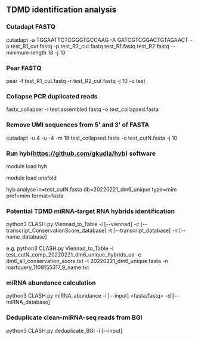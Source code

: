 ## TDMD identification analysis
### Cutadapt FASTQ
cutadapt -a TGGAATTCTCGGGTGCCAAG -A GATCGTCGGACTGTAGAACT -o test_R1_cut.fastq -p test_R2_cut.fastq test_R1.fastq test_R2.fastq --minimum-length 18 -j 10

### Pear FASTQ
pear -f test_R1_cut.fastq -r test_R2_cut.fastq -j 10 -o test

### Collapse PCR duplicated reads
fastx_collapser -i test.assembled.fastq -o test_collapsed.fasta

### Remove UMI sequences from 5' and 3' of FASTA
cutadapt -u 4 -u -4 -m 18 test_collapsed.fasta -o test_cutN.fasta -j 10              

### Run hyb(https://github.com/gkudla/hyb) software
module load hyb

module load unafold

hyb analyse in=test_cutN.fasta db=20220221_dm6_unique type=mim pref=mim format=fasta

### Potential TDMD miRNA-target RNA hybrids identification
python3 CLASH.py Viennad_to_Table -i [--viennad] <TXT> -c [--transcript_ConservationScore_database] -t [--transcript_database] -n [--name_database]

e.g. python3 CLASH.py Viennad_to_Table -i test_cutN_comp_20220221_dm6_unique_hybrids_ua -c dm6_all_conservation_score.txt -t 20220221_dm6_unique.fasta -n martquery_1109155317_9_name.txt



### miRNA abundance calculation
python3 CLASH.py miRNA_abundance -i [--input] <fasta/fastq> -d [--miRNA_database]


### Deduplicate clean-miRNA-seq reads from BGI
python3 CLASH.py deduplicate_BGI -i [--input] <fastq>


